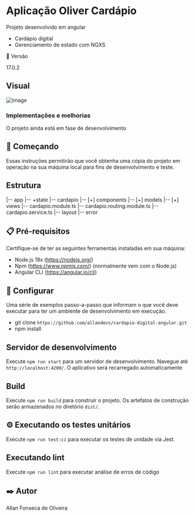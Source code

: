 # Aplicação Oliver Cardápio

Projeto desenvolvido em angular

- Cardápio digital
- Gerenciamento de estado com NGXS

📌 Versão

17.0.2

## Visual

![image](https://github.com/allandevs/cardapio-digital-angular/assets/66088842/02fec8be-0180-498b-8183-2e8c06c6255c)

### Implementações e melhorias

O projeto ainda está em fase de desenvolvimento

## 🚀 Começando

Essas instruções permitirão que você obtenha uma cópia do projeto em operação na sua máquina local para fins de desenvolvimento e teste.

## Estrutura

|-- app
|-- +state
|-- cardapio
|-- [+] components
|-- [+] models
|-- [+] views
|-- cardapio.module.ts
|-- cardapio.routing.module.ts
|-- cardapio.service.ts
|-- layout
|-- error

## 📋 Pré-requisitos

Certifique-se de ter as seguintes ferramentas instaladas em sua máquina:

- Node.js 18x (https://nodejs.org/)
- Npm (https://www.npmjs.com/) (normalmente vem com o Node.js)
- Angular CLI (https://angular.io/cli)

## 🔧 Configurar

Uma série de exemplos passo-a-passo que informam o que você deve executar para ter um ambiente de desenvolvimento em execução.

- git clone `https://github.com/allandevs/cardapio-digital-angular.git`
- npm install

## Servidor de desenvolvimento

Execute `npm run start` para um servidor de desenvolvimento. Navegue até `http://localhost:4200/`. O aplicativo será recarregado automaticamente

## Build

Execute `npm run build` para construir o projeto. Os artefatos de construção serão armazenados no diretório `dist/`.

## ⚙️ Executando os testes unitários

Execute `npm run test:ci` para executar os testes de unidade via Jest.

## Executando lint

Execute `npm run lint` para executar análise de erros de código

## ✒️ Autor

Allan Fonseca de Oliveira
